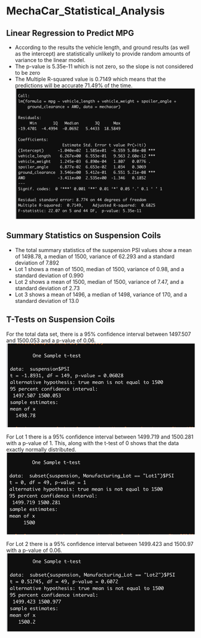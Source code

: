 # MechaCar_Statistical_Analysis

## Linear Regression to Predict MPG
- According to the results the vehicle length, and ground results (as well as the intercept) are statistically unlikely to provide random amounts of    variance to the linear model.
- The p-value is 5.35e-11 which is not zero, so the slope is not considered to be zero
- The Multiple R-squared value is 0.7149 which means that the predictions will be accurate 71.49% of the time.
![regression](https://github.com/nicole-peltier/MechaCar_Statistical_Analysis/blob/main/regression.png)


## Summary Statistics on Suspension Coils
- The total summary statistics of the suspension PSI values show a mean of 1498.78, a median of 1500, variance of 62.293 and a standard deviation of 7.892
- Lot 1 shows a mean of 1500, median of 1500, variance of 0.98, and a standard deviation of 0.990
- Lot 2 shows a mean of 1500, median of 1500, variance of 7.47, and a standard deviation of 2.73
- Lot 3 shows a mean of 1496, a median of 1498, variance of 170, and a standard deviation of 13.0

## T-Tests on Suspension Coils
For the total data set, there is a 95% confidence interval between 1497.507 and 1500.053 and a p-value of 0.06.
![alldata](https://github.com/nicole-peltier/MechaCar_Statistical_Analysis/blob/main/alldata.png)

For Lot 1 there is a 95% confidence interval between 1499.719 and 1500.281 with a p-value of 1. This, along with the t-test of 0 shows that the data exactly normally distributed. 
![lot1](https://github.com/nicole-peltier/MechaCar_Statistical_Analysis/blob/main/llot1.png)


For Lot 2 there is a 95% confidence interval between 1499.423 and 1500.97 with a p-value of 0.06.
![lot2](https://github.com/nicole-peltier/MechaCar_Statistical_Analysis/blob/main/lot2.png)
